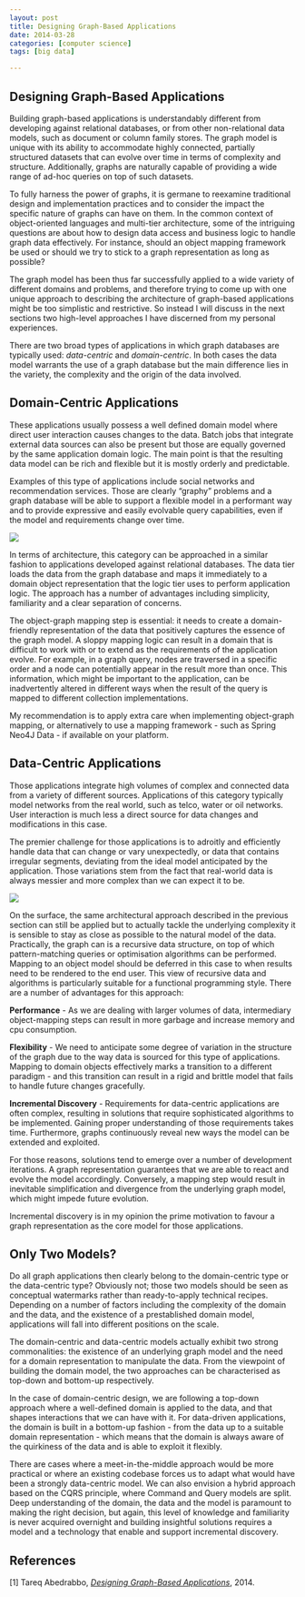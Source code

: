 ```yaml
---
layout: post
title: Designing Graph-Based Applications
date: 2014-03-28
categories: [computer science]
tags: [big data]

---
```


Designing Graph-Based Applications
---
Building graph-based applications is understandably different from developing against relational databases, or from other non-relational data models, such as document or column family stores. The graph model is unique with its ability to accommodate highly connected, partially structured datasets that can evolve over time in terms of complexity and structure. Additionally, graphs are naturally capable of providing a wide range of ad-hoc queries on top of such datasets.

To fully harness the power of graphs, it is germane to reexamine traditional design and implementation practices and to consider the impact the specific nature of graphs can have on them. In the common context of object-oriented languages and multi-tier architecture, some of the intriguing questions are about how to design data access and business logic to handle graph data effectively. For instance, should an object mapping framework be used or should we try to stick to a graph representation as long as possible?

The graph model has been thus far successfully applied to a wide variety of different domains and problems, and therefore trying to come up with one unique approach to describing the architecture of graph-based applications might be too simplistic and restrictive. So instead I will discuss in the next sections two high-level approaches I have discerned from my personal experiences.

There are two broad types of applications in which graph databases are typically used: *data-centric* and *domain-centric*. In both cases the data model warrants the use of a graph database but the main difference lies in the variety, the complexity and the origin of the data involved.

Domain-Centric Applications
---
These applications usually possess a well defined domain model where direct user interaction causes changes to the data. Batch jobs that integrate external data sources can also be present but those are equally governed by the same application domain logic. The main point is that the resulting data model can be rich and flexible but it is mostly orderly and predictable.

Examples of this type of applications include social networks and recommendation services. Those are clearly “graphy” problems and a graph database will be able to support a flexible model in a performant way and to provide expressive and easily evolvable query capabilities, even if the model and requirements change over time.

![](http://sungsoo.github.com/images/domain-centric.png)

In terms of architecture, this category can be approached in a similar fashion to applications developed against relational databases. The data tier loads the data from the graph database and maps it immediately to a domain object representation that the logic tier uses to perform application logic. The approach has a number of advantages including simplicity, familiarity and a clear separation of concerns.

The object-graph mapping step is essential: it needs to create a domain-friendly representation of the data that positively captures the essence of the graph model. A sloppy mapping logic can result in a domain that is difficult to work with or to extend as the requirements of the application evolve. For example, in a graph query, nodes are traversed in a specific order and a node can potentially appear in the result more than once. This information, which might be important to the application, can be inadvertently altered in different ways when the result of the query is mapped to different collection implementations.

My recommendation is to apply extra care when implementing object-graph mapping, or alternatively to use a mapping framework - such as Spring Neo4J Data - if available on your platform.

Data-Centric Applications
---
Those applications integrate high volumes of complex and connected data from a variety of different sources. Applications of this category typically model networks from the real world, such as telco, water or oil networks. User interaction is much less a direct source for data changes and modifications in this case.

The premier challenge for those applications is to adroitly and efficiently handle data that can change or vary unexpectedly, or data that contains irregular segments, deviating from the ideal model anticipated by the application. Those variations stem from the fact that real-world data is always messier and more complex than we can expect it to be.

![](http://sungsoo.github.com/images/graph-centric.png)

On the surface, the same architectural approach described in the previous section can still be applied but to actually tackle the underlying complexity it is sensible to stay as close as possible to the natural model of the data. Practically, the graph can is a recursive data structure, on top of which pattern-matching queries or optimisation algorithms can be performed. Mapping to an object model should be deferred in this case to when results need to be rendered to the end user. This view of recursive data and algorithms is particularly suitable for a functional programming style. There are a number of advantages for this approach:

**Performance** - As we are dealing with larger volumes of data, intermediary object-mapping steps can result in more garbage and increase memory and cpu consumption.

**Flexibility** - We need to anticipate some degree of variation in the structure of the graph due to the way data is sourced for this type of applications. Mapping to domain objects effectively marks a transition to a different paradigm - and this transition can result in a rigid and brittle model that fails to handle future changes gracefully.

**Incremental Discovery** - Requirements for data-centric applications are often complex, resulting in solutions that require sophisticated algorithms to be implemented. Gaining proper understanding of those requirements takes time. Furthermore, graphs continuously reveal new ways the model can be extended and exploited.

For those reasons, solutions tend to emerge over a number of development iterations. A graph representation guarantees that we are able to react and evolve the model accordingly. Conversely, a mapping step would result in inevitable simplification and divergence from the underlying graph model, which might impede future evolution.

Incremental discovery is in my opinion the prime motivation to favour a graph representation as the core model for those applications.

Only Two Models?
---
Do all graph applications then clearly belong to the domain-centric type or the data-centric type? Obviously not; those two models should be seen as conceptual watermarks rather than ready-to-apply technical recipes. Depending on a number of factors including the complexity of the domain and the data, and the existence of a prestablished domain model, applications will fall into different positions on the scale.

The domain-centric and data-centric models actually exhibit two strong commonalities: the existence of an underlying graph model and the need for a domain representation to manipulate the data. From the viewpoint of building the domain model, the two approaches can be characterised as top-down and bottom-up respectively. 

In the case of domain-centric design, we are following a top-down approach where a well-defined domain is applied to the data, and that shapes interactions that we can have with it. For data-driven applications, the domain is built in a bottom-up fashion - from the data up to a suitable domain representation - which means that the domain is always aware of the quirkiness of the data and is able to exploit it flexibly.

There are cases where a meet-in-the-middle approach would be more practical or where an existing codebase forces us to adapt what would have been a strongly data-centric model. We can also envision a hybrid approach based on the CQRS principle, where Command and Query models are split. Deep understanding of the domain, the data and the model is paramount to making the right decision, but again, this level of knowledge and familiarity is never acquired overnight and building insightful solutions requires a model and a technology that enable and support incremental discovery.


References
---
[1] Tareq Abedrabbo, [*Designing Graph-Based Applications*](http://www.terminalstate.net/2013/08/designing-graph-based-applications.html), 2014.

